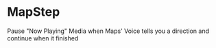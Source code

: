 MapStep
=======

Pause "Now Playing" Media when Maps' Voice tells you a direction and continue when it finished
